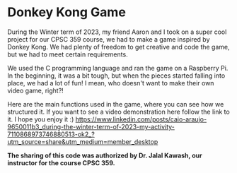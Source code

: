 # Donkey Kong Game

During the Winter term of 2023, my friend Aaron and I took on a super cool project for our CPSC 359 course, we had to make a game inspired by Donkey Kong. We had plenty of freedom to get creative and code the game, but we had to meet certain requirements.

We used the C programming language and ran the game on a Raspberry Pi. In the beginning, it was a bit tough, but when the pieces started falling into place, we had a lot of fun! I mean, who doesn't want to make their own video game, right?!

Here are the main functions used in the game, where you can see how we structured it. If you want to see a video demonstration here follow the link to it. I hope you enjoy it :)
https://www.linkedin.com/posts/caio-araujo-9650011b3_during-the-winter-term-of-2023-my-activity-7110868973746880513-ok2_?utm_source=share&utm_medium=member_desktop

**The sharing of this code was authorized by Dr. Jalal Kawash, our instructor for the course CPSC 359.**
